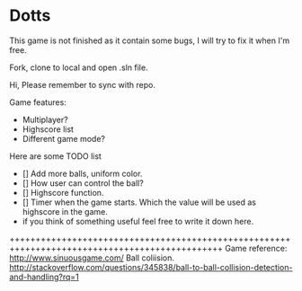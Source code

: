 Dotts
=====

This game is not finished as it contain some bugs, I will try to fix it when I'm free.

Fork, clone to local and open .sln file.

Hi, Please remember to sync with repo.

Game features:
- Multiplayer?
- Highscore list
- Different game mode?

Here are some TODO list
- [] Add more balls, uniform color.
- [] How user can control the ball?
- [] Highscore function.
- [] Timer when the game starts. Which the value will be used as highscore in the game.
- if you think of something useful feel free to write it down here.


+++++++++++++++++++++++++++++++++++++++++++++++++++++++++++++++++++++++++++++++++++++++++++++++
Game reference:
http://www.sinuousgame.com/
Ball coliision.
http://stackoverflow.com/questions/345838/ball-to-ball-collision-detection-and-handling?rq=1
